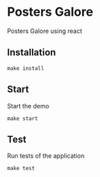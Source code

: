 
# Posters Galore

Posters Galore using react

## Installation

```
make install

```

## Start

Start the demo

```
make start
```

## Test

Run tests of the application

```
make test
```
